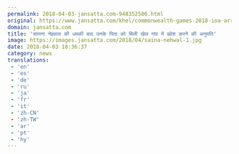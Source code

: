 ```yaml
---
permalink: 2018-04-03-jansatta.com-948352586.html
original: https://www.jansatta.com/khel/commonwealth-games-2018-ioa-arranges-accreditation-for-saina-nehwals-father-after-her-pull-out-threat/620790/
domain: jansatta.com
title: 'सायना नेहवाल की धमकी बाद उनके पिता को मिली खेल गांव में प्रवेश करने की अनुमति'
image: https://images.jansatta.com/2018/04/saina-nehwal-1.jpg
date: 2018-04-03 18:36:37
category: news
translations: 
 - 'en'
 - 'es'
 - 'de'
 - 'ru'
 - 'ja'
 - 'fr'
 - 'it'
 - 'zh-CN'
 - 'zh-TW'
 - 'ar'
 - 'pt'
 - 'hy'
---
```



